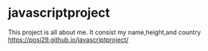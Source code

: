# javascriptproject
This project is all about me.
It consist my name,height,and country
https://posi29.github.io/javascriptproject/
